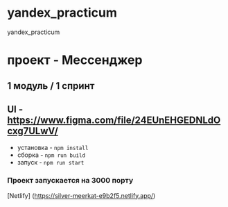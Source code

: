 

# yandex_practicum

yandex_practicum


# проект - Мессенджер

## 1 модуль / 1 спринт

## UI - https://www.figma.com/file/24EUnEHGEDNLdOcxg7ULwV/


  - установка - `npm install`
  - сборка - `npm run build`
  - запуск - `npm run start`


### Проект запускается на 3000 порту

[Netlify] (https://silver-meerkat-e9b2f5.netlify.app/)